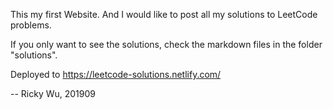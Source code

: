 This my first Website. And I would like to post all my solutions to LeetCode problems.

If you only want to see the solutions, check the markdown files in the folder "solutions".

Deployed to https://leetcode-solutions.netlify.com/

-- Ricky Wu, 201909

